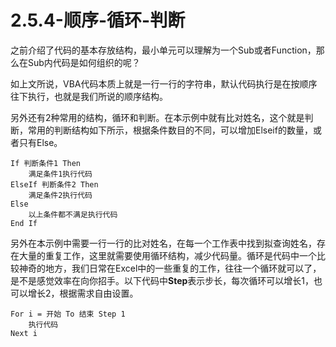 # 2.5.4-顺序-循环-判断

之前介绍了代码的基本存放结构，最小单元可以理解为一个Sub或者Function，那么在Sub内代码是如何组织的呢？

如上文所说，VBA代码本质上就是一行一行的字符串，默认代码执行是在按顺序往下执行，也就是我们所说的顺序结构。

另外还有2种常用的结构，循环和判断。在本示例中就有比对姓名，这个就是判断，常用的判断结构如下所示，根据条件数目的不同，可以增加Elseif的数量，或者只有Else。

```{code-block} 
If 判断条件1 Then
    满足条件1执行代码
ElseIf 判断条件2 Then
    满足条件2执行代码
Else
    以上条件都不满足执行代码
End If

```

另外在本示例中需要一行一行的比对姓名，在每一个工作表中找到拟查询姓名，存在大量的重复工作，这里就需要使用循环结构，减少代码量。循环是代码中一个比较神奇的地方，我们日常在Excel中的一些重复的工作，往往一个循环就可以了，是不是感觉效率在向你招手。以下代码中**Step**表示步长，每次循环可以增长1，也可以增长2，根据需求自由设置。

```{code-block} 
For i = 开始 To 结束 Step 1
    执行代码
Next i

```
